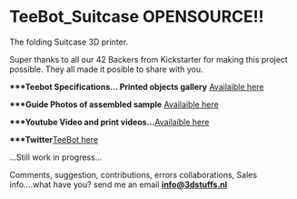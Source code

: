 # TeeBot_Suitcase OPENSOURCE!!
The folding Suitcase 3D printer.

Super thanks to all our 42 Backers from Kickstarter for making this project possible. They all made it posible to share with you.


<b>***Teebot Specifications... Printed objects gallery</b> [Availaible here](www.3dstuffs.nl/teebot)


<b>***Guide Photos of assembled sample</b> [Availaible here](https://www.flickr.com/photos/31259217@N06/albums/72157655761866343)



<b>***Youtube Video and print videos...</b>[Availaible here](https://www.youtube.com/watch?v=e_J-Re-Gbfc)

<b>***Twitter</b>[TeeBot here](https://twitter.com/teebotmax)


...Still work in progress...


Comments, suggestion, contributions, errors collaborations, Sales info....what have you?
send me an email <b>info@3dstuffs.nl</b>
